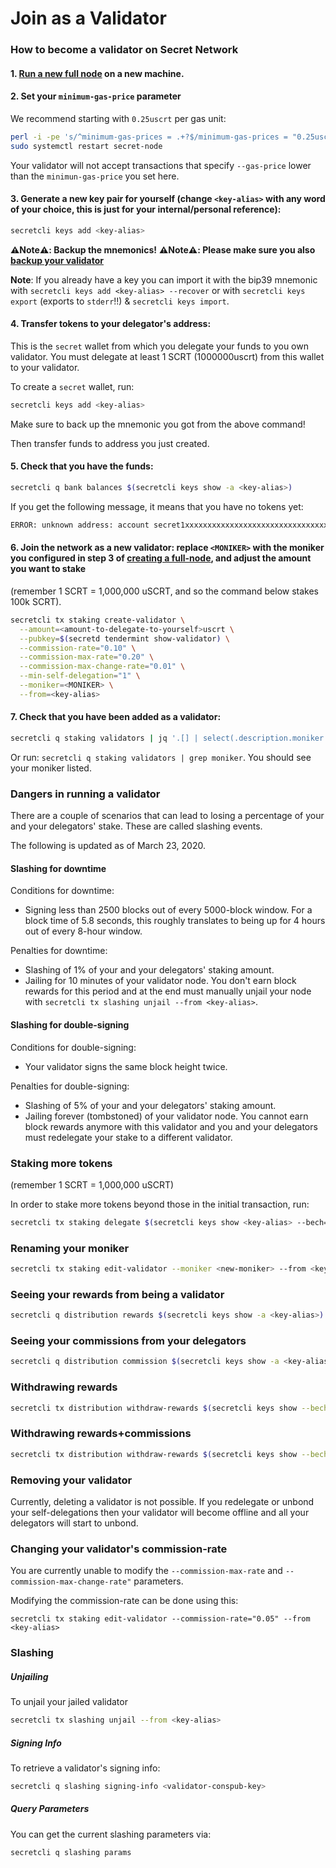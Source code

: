 # Join as a Validator

### How to become a validator on Secret Network

#### 1. [Run a new full node](../node%20runners/run-full-node.md) on a new machine.

#### 2. Set your `minimum-gas-price` parameter

We recommend starting with `0.25uscrt` per gas unit:

```bash
perl -i -pe 's/^minimum-gas-prices = .+?$/minimum-gas-prices = "0.25uscrt"/' ~/.secretd/config/app.toml
sudo systemctl restart secret-node
```

Your validator will not accept transactions that specify `--gas-price` lower than the `minimun-gas-price` you set here.

#### 3. Generate a new key pair for yourself (change `<key-alias>` with any word of your choice, this is just for your internal/personal reference):

```bash
secretcli keys add <key-alias>
```

**:warning:Note:warning:: Backup the mnemonics!**
**:warning:Note:warning:: Please make sure you also [backup your validator](backup-a-validator.md)**

**Note**: If you already have a key you can import it with the bip39 mnemonic with `secretcli keys add <key-alias> --recover` or with `secretcli keys export` (exports to `stderr`!!) & `secretcli keys import`.

#### 4. Transfer tokens to your delegator's address:

This is the `secret` wallet from which you delegate your funds to you own validator. You must delegate at least 1 SCRT (1000000uscrt) from this wallet to your validator.

To create a `secret` wallet, run:

```bash
secretcli keys add <key-alias>
```

Make sure to back up the mnemonic you got from the above command!

Then transfer funds to address you just created.

#### 5. Check that you have the funds:

```bash
secretcli q bank balances $(secretcli keys show -a <key-alias>)
```

If you get the following message, it means that you have no tokens yet:

```bash
ERROR: unknown address: account secret1xxxxxxxxxxxxxxxxxxxxxxxxxxxxxxxxxxxxxx does not exist
```

#### 6. Join the network as a new validator: replace `<MONIKER>` with the moniker you configured in step 3 of [creating a full-node](../node%20runners/run-full-node.md), and adjust the amount you want to stake

(remember 1 SCRT = 1,000,000 uSCRT, and so the command below stakes 100k SCRT).

```bash
secretcli tx staking create-validator \
  --amount=<amount-to-delegate-to-yourself>uscrt \
  --pubkey=$(secretd tendermint show-validator) \
  --commission-rate="0.10" \
  --commission-max-rate="0.20" \
  --commission-max-change-rate="0.01" \
  --min-self-delegation="1" \
  --moniker=<MONIKER> \
  --from=<key-alias>
```

#### 7. Check that you have been added as a validator:

```bash
secretcli q staking validators | jq '.[] | select(.description.moniker == "<MONIKER>")'
```

Or run: `secretcli q staking validators | grep moniker`. You should see your moniker listed.

### Dangers in running a validator

There are a couple of scenarios that can lead to losing a percentage of your and your delegators' stake. These are called slashing events.

The following is updated as of March 23, 2020.

#### Slashing for downtime

Conditions for downtime:

- Signing less than 2500 blocks out of every 5000-block window. For a block time of 5.8 seconds, this roughly translates to being up for 4 hours out of every 8-hour window.

Penalties for downtime:

- Slashing of 1% of your and your delegators' staking amount.
- Jailing for 10 minutes of your validator node. You don't earn block rewards for this period and at the end must manually unjail your node with `secretcli tx slashing unjail --from <key-alias>`.

#### Slashing for double-signing

Conditions for double-signing:

- Your validator signs the same block height twice.

Penalties for double-signing:

- Slashing of 5% of your and your delegators' staking amount.
- Jailing forever (tombstoned) of your validator node. You cannot earn block rewards anymore with this validator and you and your delegators must redelegate your stake to a different validator.

### Staking more tokens

(remember 1 SCRT = 1,000,000 uSCRT)

In order to stake more tokens beyond those in the initial transaction, run:

```bash
secretcli tx staking delegate $(secretcli keys show <key-alias> --bech=val -a) <amount>uscrt --from <key-alias>
```

### Renaming your moniker

```bash
secretcli tx staking edit-validator --moniker <new-moniker> --from <key-alias>
```

### Seeing your rewards from being a validator

```bash
secretcli q distribution rewards $(secretcli keys show -a <key-alias>)
```

### Seeing your commissions from your delegators

```bash
secretcli q distribution commission $(secretcli keys show -a <key-alias> --bech=val)
```

### Withdrawing rewards

```bash
secretcli tx distribution withdraw-rewards $(secretcli keys show --bech=val -a <key-alias>) --from <key-alias>
```

### Withdrawing rewards+commissions

```bash
secretcli tx distribution withdraw-rewards $(secretcli keys show --bech=val -a <key-alias>) --from <key-alias> --commission
```

### Removing your validator

Currently, deleting a validator is not possible. If you redelegate or unbond your self-delegations then your validator will become offline and all your delegators will start to unbond.

### Changing your validator's commission-rate

You are currently unable to modify the `--commission-max-rate` and `--commission-max-change-rate"` parameters.

Modifying the commission-rate can be done using this:

```
secretcli tx staking edit-validator --commission-rate="0.05" --from <key-alias>
```

### Slashing

##### Unjailing

To unjail your jailed validator

```bash
secretcli tx slashing unjail --from <key-alias>
```

##### Signing Info

To retrieve a validator's signing info:

```bash
secretcli q slashing signing-info <validator-conspub-key>
```

##### Query Parameters

You can get the current slashing parameters via:

```bash
secretcli q slashing params
```
